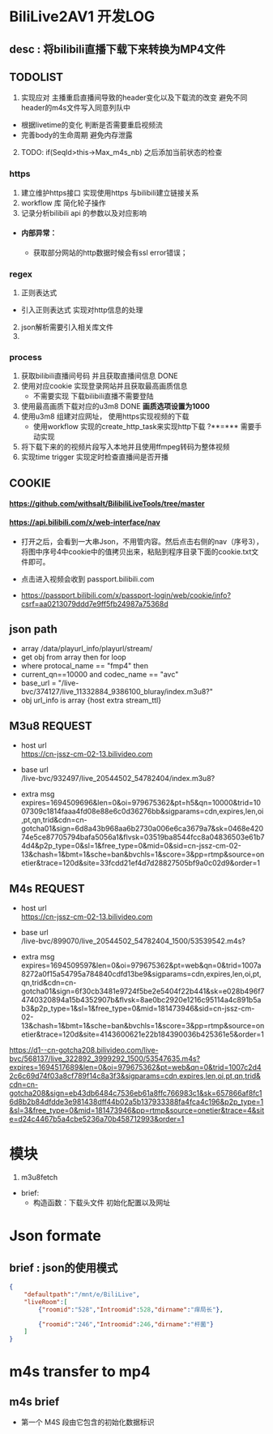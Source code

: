 # BiliLive2AV1 开发LOG
## desc : 将bilibili直播下载下来转换为MP4文件
## TODOLIST
1. 实现应对 主播重启直播间导致的header变化以及下载流的改变 避免不同header的m4s文件写入同意列队中
 - 根据livetime的变化 判断是否需要重启视频流
 - 完善body的生命周期  避免内存泄露

2. TODO: if(SeqId>this->Max_m4s_nb) 之后添加当前状态的检查
### https
1. 建立维护https接口 实现使用https 与bilibili建立链接关系
2. workflow 库 简化轮子操作
3. 记录分析bilibili api 的参数以及对应影响
- #### 内部异常： 
  -  获取部分网站的http数据时候会有ssl error错误；

### regex
1. 正则表达式 
 - 引入正则表达式 实现对http信息的处理
2.  json解析需要引入相关库文件
3. 

### process
1. 获取bilibili直播间号码 并且获取直播间信息  DONE
2. 使用对应cookie 实现登录网站并且获取最高画质信息  
    - 不需要实现 下载bilibili直播不需要登陆
3. 使用最高画质下载对应的u3m8 DONE **画质选项设置为1000**
4. 使用u3m8 组建对应网址， 使用https实现视频的下载
    - 使用workflow 实现的create_http_task来实现http下载  ?\*\*=\*\** 需要手动实现
5. 将下载下来的的视频片段写入本地并且使用ffmpeg转码为整体视频
6. 实现time trigger  实现定时检查直播间是否开播

## COOKIE
#### https://github.com/withsalt/BilibiliLiveTools/tree/master
#### https://api.bilibili.com/x/web-interface/nav
- 打开之后，会看到一大串Json，不用管内容。然后点击右侧的nav（序号3），将图中序号4中cookie中的值拷贝出来，粘贴到程序目录下面的cookie.txt文件即可。
- 点击进入视频会收到 passport.bilibili.com

-  https://passport.bilibili.com/x/passport-login/web/cookie/info?csrf=aa0213079ddd7e9ff5fb24987a75368d

## json path
- array  /data/playurl_info/playurl/stream/  
- get obj from array then for loop 
- where protocal_name == "fmp4" then
- current_qn==10000 and codec_name == "avc" 
- base_url = "/live-bvc/374127/live_11332884_9386100_bluray/index.m3u8?"
-  obj  url_info is array {host extra stream_ttl}


## M3u8 REQUEST
- host url  
https://cn-jssz-cm-02-13.bilivideo.com   

- base url  
/live-bvc/932497/live_20544502_54782404/index.m3u8?   

- extra msg  
expires=1694509696&len=0&oi=979675362&pt=h5&qn=10000&trid=1007309c1814faaa4fd08e88e6c0d36276bb&sigparams=cdn,expires,len,oi,pt,qn,trid&cdn=cn-gotcha01&sign=6d8a43b968aa6b2730a006e6ca3679a7&sk=0468e42074e5ce87705794bafa5056a1&flvsk=03519ba8544fcc8a04836503e61b74d4&p2p_type=0&sl=1&free_type=0&mid=0&sid=cn-jssz-cm-02-13&chash=1&bmt=1&sche=ban&bvchls=1&score=3&pp=rtmp&source=onetier&trace=120d&site=33fcdd21ef4d7d28827505bf9a0c02d9&order=1


## M4s REQUEST
- host url   
https://cn-jssz-cm-02-13.bilivideo.com   

- base url  
/live-bvc/899070/live_20544502_54782404_1500/53539542.m4s?   

- extra msg  
expires=1694509597&len=0&oi=979675362&pt=web&qn=0&trid=1007a8272a0f15a54795a784840cdfd13be9&sigparams=cdn,expires,len,oi,pt,qn,trid&cdn=cn-gotcha01&sign=6f30cb3481e9724f5be2e5404f22b441&sk=e028b496f74740320894a15b4352907b&flvsk=8ae0bc2920e1216c95114a4c891b5ab3&p2p_type=1&sl=1&free_type=0&mid=181473946&sid=cn-jssz-cm-02-13&chash=1&bmt=1&sche=ban&bvchls=1&score=3&pp=rtmp&source=onetier&trace=120d&site=4143600621e22b184390036b425361e5&order=1




https://d1--cn-gotcha208.bilivideo.com/live-bvc/568137/live_322892_3999292_1500/53547635.m4s?expires=1694517689&len=0&oi=979675362&pt=web&qn=0&trid=1007c2d42c6c69d74f03a8cf789f14c8a3f3&sigparams=cdn,expires,len,oi,pt,qn,trid&cdn=cn-gotcha208&sign=eb43db6484c7536eb61a8ffc766983c1&sk=657866af8fc16d8b2b84dfdde3e981438dff44b02a5b137933388fa4fca4c196&p2p_type=1&sl=3&free_type=0&mid=181473946&pp=rtmp&source=onetier&trace=4&site=d24c4467b5a4cbe5236a70b458712993&order=1



# 模块
1. m3u8fetch 
  - brief:
    - 构造函数：下载头文件  初始化配置以及网址



# Json formate
## brief : json的使用模式
```json
{   
    "defaultpath":"/mnt/e/BiliLive",
    "liveRoom":[
        {"roomid":"528","Introomid":528,"dirname":"痒局长"},

        {"roomid":"246","Introomid":246,"dirname":"杆菌"}
    ]
}
```


# m4s transfer to mp4

## m4s brief
- 第一个 M4S 段由它包含的初始化数据标识